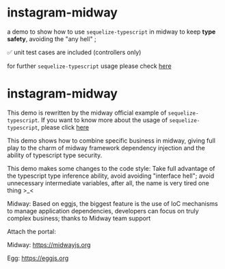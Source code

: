 # instagram-midway

a demo to show how to use `sequelize-typescript` in midway
to keep **type safety**, avoiding the "any hell" ;

✅ unit test cases are included (controllers only)

for further `sequelize-typescript` usage please check [here](https://github.com/RobinBuschmann/sequelize-typescript)

[midway]: https://midwayjs.org

# instagram-midway

This demo is rewritten by the midway official example of `sequelize-typescript`. If you want to know more about the usage of `sequelize-typescript`, please click [here](https://github.com/RobinBuschmann/sequelize-typescript)

This demo shows how to combine specific business in midway, giving full play to the charm of midway framework dependency injection and the ability of typescript type security.

This demo makes some changes to the code style: Take full advantage of the typescript type inference ability, avoid avoiding "interface hell"; avoid unnecessary intermediate variables, after all, the name is very tired one thing >_<

Midway: Based on eggjs, the biggest feature is the use of IoC mechanisms to manage application dependencies, developers can focus on truly complex business; thanks to Midway team support

Attach the portal:

Midway: https://midwayjs.org

Egg: https://eggjs.org
